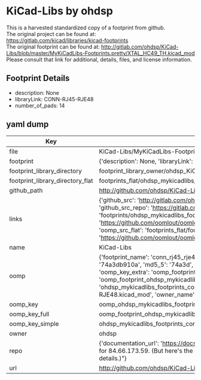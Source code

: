 # KiCad-Libs by ohdsp  
This is a harvested standardized copy of a footprint from github.  
The original project can be found at:  
https://gitlab.com/kicad/libraries/kicad-footprints  
The original footprint can be found at:
http://gitlab.com/ohdsp/KiCad-Libs/blob/master/MyKiCadLibs-Footprints.pretty/XTAL_HC49_TH.kicad_mod
Please consult that link for additional, details, files, and license information.  
## Footprint Details
* description: None  
* libraryLink: CONN-RJ45-RJE48  
* number_of_pads: 14  
## yaml dump  
| Key | Value |  
| --- | --- |  
| file | KiCad-Libs/MyKiCadLibs-Footprints.pretty/CONN-RJ45-RJE48.kicad_mod |  
| footprint | {'description': None, 'libraryLink': 'CONN-RJ45-RJE48', 'number_of_pads': 14} |  
| footprint_library_directory | footprint_library_owner/ohdsp_KiCad-Libs |  
| footprint_library_directory_flat | footprints_flat/ohdsp_mykicadlibs_footprints_conn_rj45_rje48/working |  
| github_path | http://github.com/ohdsp/KiCad-Libs/blob/master/MyKiCadLibs-Footprints.pretty/CONN-RJ45-RJE48.kicad_mod |  
| links | {'github_src': 'http://gitlab.com/ohdsp/KiCad-Libs/blob/master/MyKiCadLibs-Footprints.pretty/XTAL_HC49_TH.kicad_mod', 'github_src_repo': 'https://gitlab.com/kicad/libraries/kicad-footprints', 'oomp_bot': 'footprints/ohdsp_mykicadlibs_footprints_conn_rj45_rje48/working', 'oomp_bot_github': 'https://github.com/oomlout/oomlout_oomp_footprint_bot/tree/main/footprints/ohdsp_mykicadlibs_footprints_conn_rj45_rje48/working', 'oomp_src_flat': 'footprints_flat/footprints_flat/ohdsp_mykicadlibs_footprints_conn_rj45_rje48/working', 'oomp_src_flat_github': 'https://github.com/oomlout/oomlout_oomp_footprint_src/tree/main/footprints_flat/ohdsp_mykicadlibs_footprints_conn_rj45_rje48/working'} |  
| name | KiCad-Libs |  
| oomp | {'footprint_name': 'conn_rj45_rje48', 'library_name': 'mykicadlibs_footprints', 'md5': '74a3db910a16365882a8ff38f80b9312', 'md5_10': '74a3db910a', 'md5_5': '74a3d', 'md5_6': '74a3db', 'oomp_key': 'oomp_ohdsp_mykicadlibs_footprints_conn_rj45_rje48', 'oomp_key_extra': 'oomp_footprint_ohdsp_mykicadlibs_footprints_conn_rj45_rje48', 'oomp_key_full': 'oomp_footprint_ohdsp_mykicadlibs_footprints_conn_rj45_rje48_74a3db', 'oomp_key_simple': 'ohdsp_mykicadlibs_footprints_conn_rj45_rje48', 'original_filename': 'KiCad-Libs/MyKiCadLibs-Footprints.pretty/CONN-RJ45-RJE48.kicad_mod', 'owner_name': 'ohdsp'} |  
| oomp_key | oomp_ohdsp_mykicadlibs_footprints_conn_rj45_rje48 |  
| oomp_key_full | oomp_footprint_ohdsp_mykicadlibs_footprints_conn_rj45_rje48 |  
| oomp_key_simple | ohdsp_mykicadlibs_footprints_conn_rj45_rje48 |  
| owner | ohdsp |  
| repo | {'documentation_url': 'https://docs.github.com/rest/overview/resources-in-the-rest-api#rate-limiting', 'message': "API rate limit exceeded for 84.66.173.59. (But here's the good news: Authenticated requests get a higher rate limit. Check out the documentation for more details.)"} |  
| url | http://github.com/ohdsp/KiCad-Libs |  

